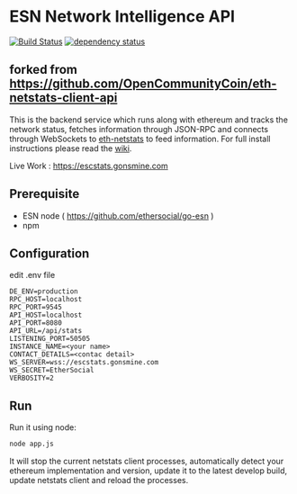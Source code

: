 ESN Network Intelligence API
============
[![Build Status][travis-image]][travis-url] [![dependency status][dep-image]][dep-url]

## forked from https://github.com/OpenCommunityCoin/eth-netstats-client-api

This is the backend service which runs along with ethereum and tracks the network status, fetches information through JSON-RPC and connects through WebSockets to [eth-netstats](https://github.com/turbobit/eth-netstats) to feed information. For full install instructions please read the [wiki](https://github.com/ethereum/wiki/wiki/Network-Status).

Live Work : https://escstats.gonsmine.com


## Prerequisite
* ESN node ( https://github.com/ethersocial/go-esn )
* npm


## Configuration

edit .env file

```
DE_ENV=production
RPC_HOST=localhost
RPC_PORT=9545
API_HOST=localhost
API_PORT=8080
API_URL=/api/stats
LISTENING_PORT=50505
INSTANCE_NAME=<your name>
CONTACT_DETAILS=<contac detail>
WS_SERVER=wss://escstats.gonsmine.com
WS_SECRET=EtherSocial
VERBOSITY=2
```

## Run

Run it using node:

```bash
node app.js
```



It will stop the current netstats client processes, automatically detect your ethereum implementation and version, update it to the latest develop build, update netstats client and reload the processes.

[travis-image]: https://travis-ci.org/turbobit/eth-net-intelligence-api.svg
[travis-url]: https://travis-ci.org/turbobit/eth-net-intelligence-api
[dep-image]: https://david-dm.org/turbobit/eth-net-intelligence-api.svg
[dep-url]: https://david-dm.org/turbobit/eth-net-intelligence-api
